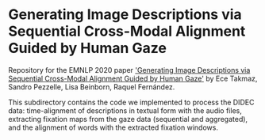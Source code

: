 # Generating Image Descriptions via Sequential Cross-Modal Alignment Guided by Human Gaze

Repository for the EMNLP 2020 paper ['Generating Image Descriptions via Sequential Cross-Modal Alignment Guided by Human Gaze'](https://www.aclweb.org/anthology/2020.emnlp-main.377/) by Ece Takmaz, Sandro Pezzelle, Lisa Beinborn, Raquel Fernández.

This subdirectory contains the code we implemented to process the DIDEC data: time-alignment of descriptions in textual form with the audio files, extracting fixation maps from the gaze data (sequential and aggregated), and the alignment of words with the extracted fixation windows.
